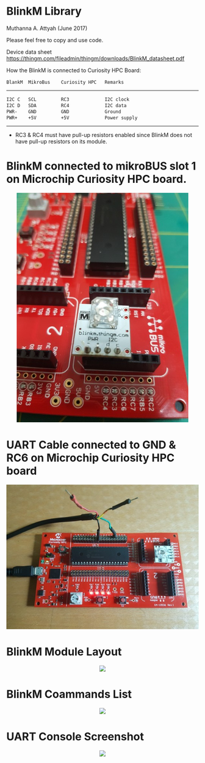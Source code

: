 
# BlinkM Library

Muthanna A. Attyah (June 2017)

Please feel free to copy and use code.

Device data sheet https://thingm.com/fileadmin/thingm/downloads/BlinkM_datasheet.pdf

How the BlinkM is connected to Curiosity HPC Board:
 
    BlankM  MikroBus    Curiosity HPC   Remarks
-------------------------------------------------------------------
    I2C C   SCL         RC3             I2C clock
    I2C D   SDA         RC4             I2C data
    PWR-    GND         GND             Ground
    PWR+    +5V         +5V             Power supply
-------------------------------------------------------------------
 
 * RC3 & RC4 must have pull-up resistors enabled since BlinkM does not have pull-up resistors on its module.

# BlinkM connected to mikroBUS slot 1 on Microchip Curiosity HPC board.
<p align="center"> 
<img src="images/1.jpg">
</p>

# UART Cable connected to GND & RC6 on Microchip Curiosity HPC board
<p align="center"> 
<img src="images/2.jpg">
</p>

# BlinkM Module Layout
<p align="center"> 
<img src="images/3.jpg">
</p>

# BlinkM Coammands List
<p align="center"> 
<img src="images/4.jpg">
</p>

# UART Console Screenshot
<p align="center"> 
<img src="images/5.jpg">
</p>